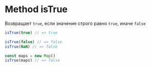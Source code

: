 # Method isTrue

Возвращает `true`, если значение строго равно `true`, иначе `false`

  ```ts
  isTrue(true) // => true

  isTrue(false) // => false
  isTrue(NaN) // => false
  
  const maps = new Map()
  isTrue(maps) // => false
  ```
